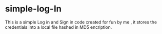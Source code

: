 # simple-log-In
This is a simple Log in and Sign in code created for fun by me , it stores the credentials into a local file hashed in MD5 encription.
